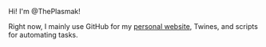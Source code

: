 Hi! I'm @ThePlasmak!

Right now, I mainly use GitHub for my [personal website](https://www.sarahmakmq.com/), Twines, and scripts for automating tasks.
